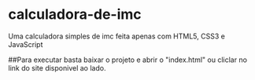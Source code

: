 # calculadora-de-imc
Uma calculadora simples de imc feita apenas com HTML5, CSS3 e JavaScript

##Para executar basta baixar o projeto e abrir o "index.html" ou cliclar no link do site disponivel  ao lado.
